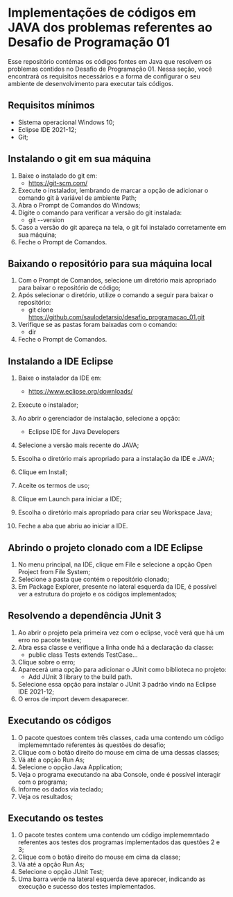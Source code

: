 # Implementações de códigos em JAVA dos problemas referentes ao Desafio de Programação 01
Esse repositório contémas os códigos fontes em Java que resolvem os problemas contidos no Desafio de Programação 01.
Nessa seção, você encontrará os requisitos necessários e a forma de configurar o seu ambiente de desenvolvimento para executar tais 
códigos.

## Requisitos mínimos
 * Sistema operacional Windows 10;
 * Eclipse IDE 2021-12;
 * Git;

## Instalando o git em sua máquina
 1. Baixe o instalado do git em:
	- https://git-scm.com/
 2. Execute o instalador, lembrando de marcar a opção de adicionar o comando git à variável de ambiente Path;
 3. Abra o Prompt de Comandos do Windows;
 4. Digite o comando para verificar a versão do git instalada:
	- git --version
 5. Caso a versão do git apareça na tela, o git foi instalado corretamente em sua máquina;
 6. Feche o Prompt de Comandos.
 
## Baixando o repositório para sua máquina local
 1. Com o Prompt de Comandos, selecione um diretório mais apropriado para baixar o repositório de código;
 2. Após selecionar o diretório, utilize o comando a seguir para baixar o repositório:
    - git clone https://github.com/saulodetarsio/desafio_programacao_01.git
 3. Verifique se as pastas foram baixadas com o comando:
	- dir
 4. Feche o Prompt de Comandos.
	
## Instalando a IDE Eclipse
1. Baixe o instalador da IDE em:
	- https://www.eclipse.org/downloads/
		
2. Execute o instalador;
3. Ao abrir o gerenciador de instalação, selecione a opção:
	- Eclipse IDE for Java Developers
	
4. Selecione a versão mais recente do JAVA;
5. Escolha o diretório mais apropriado para a instalação da IDE e JAVA;
6. Clique em Install;
7. Aceite os termos de uso;
8. Clique em Launch para iniciar a IDE;
9. Escolha o diretório mais apropriado para criar seu Workspace Java;
10. Feche a aba que abriu ao iniciar a IDE.
	
## Abrindo o projeto clonado com a IDE Eclipse
1. No menu principal, na IDE, clique em File e selecione a opção Open Project from File System;
2. Selecione a pasta que contém o repositório clonado;
3. Em Package Explorer, presente no lateral esquerda da IDE, é possível ver a estrutura do projeto e os códigos implementados;

## Resolvendo a dependência JUnit 3
1. Ao abrir o projeto pela primeira vez com o eclipse, você verá que há um erro no pacote testes;
2. Abra essa classe e verifique a linha onde há a declaração da classe:
	- public class Tests extends TestCase...
3. Clique sobre o erro;
4. Aparecerá uma opção para adicionar o JUnit como biblioteca no projeto:
	-  Add JUnit 3 library to the build path.
5. Selecione essa opção para instalar o JUnit 3 padrão vindo na Eclipse IDE 2021-12;
6. O erros de import devem desaparecer.


## Executando os códigos
1. O pacote questoes contem três classes, cada uma contendo um código implememntado referentes às questões do desafio;
2. Clique com o botão direito do mouse em cima de uma dessas classes;
3. Vá até a opção Run As;
4. Selecione o opção Java Application;
5. Veja o programa executando na aba Console, onde é possível interagir com o programa;
6. Informe os dados via teclado;
7. Veja os resultados;

## Executando os testes
1. O pacote testes contem uma contendo um código implememntado referentes aos testes dos programas implementados das questões 2 e 3;
2. Clique com o botão direito do mouse em cima da classe;
3. Vá até a opção Run As;
4. Selecione o opção JUnit Test;
5. Uma barra verde na lateral esquerda deve aparecer, indicando as execução e sucesso dos testes implementados.
